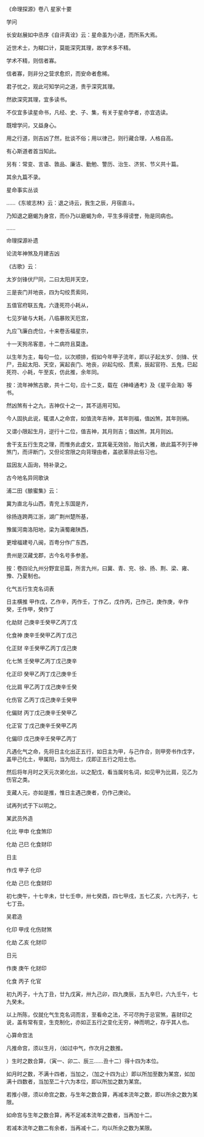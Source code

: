 《命理探源》卷八 星家十要

学问

长安赵展如中丞序《自评真诠》云：星命虽为小道，而所系大焉。

近世术士，为糊口计，莫能深究其理，故学术多不精。

学术不精，则信者寡。

信者寡，则非分之营求愈炽，而安命者愈稀。

君子忧之，观此可知学问之道，贵乎深究其理。

然欲深究其理，宜多读书。

不仅宜多读星命书，凡经、史、子、集，有关于星命学者，亦宜选读。

既增学问，又益身心。

用之行道，则吉凶了然，批谈不俗；用以律己，则行藏合理，人格自高。

有心斯道者首当知此。

另有：常变、言语、敦品、廉洁、勤勉、警历、治生、济贫、节义共十篇。

其余九篇不录。

星命事实丛谈

……《东坡志林》云：退之诗云，我生之辰，月宿直斗。

乃知退之磨蝎为身宫，而仆乃以磨蝎为命，平生多得谤誉，殆是同病也。

……

命理探源补遗

论流年神煞及月建吉凶

《古歌》云：

太岁剑锋伏尸同，二曰太阳并天空，

三是丧门并地丧，四为勾绞贯索同，

五值官府联五鬼，六逢死符小耗从，

七见岁破与大耗，八临暴败天厄宫，

九应飞廉白虎位，十来卷舌福星宗，

十一天狗吊客患，十二病符且莫逢。

以生年为主，每句一位，以次顺排，假如今年甲子流年，即以子起太岁、剑锋、伏尸，丑起太阳、天空，寅起丧门、地丧，卯起勾绞、贯索，辰起官符、五鬼，巳起死符、小耗，午至亥，仿此推，余年同。

按：流年神煞古歌，共十二句，应十二支，载在《神峰通考》及《星平会海》等书。

然凶煞有十之九，吉神仅十之一，其不适用可知。

今人固执此说，辄谓人之命宫，如值流年吉神，其年则福，值凶煞，其年则祸。

又谓小限起生月，逆行十二位，值吉神，其月则吉；值凶煞，其月则凶。

舍干支五行生克之理，而惟务此虚文，宜其毫无效验，贻讥大雅，故此篇不列于神煞门，而评断门，又但论宫限之向背理由者，盖欲革除此俗习也。

兹因友人函询，特补录之。

古今地名异同歌诀

浦二田《酿蜜集》云：

冀为直北与山西，青兖上东国是齐，

徐扬连跨两江浙，湖广荆州楚所基，

豫属河南洛阳地，梁为滇蜀雍陕西，

更增福建号八闽，百粤分作广东西，

贵州是汉藏戈郡，古今名号多参差。

按：卷四论九州分野宜忌篇，所言九州，曰冀、青、兖、徐、扬、荆、梁、雍、豫、乃夏制也。

化气五行生克名词表

日主横推 甲作戊，乙作辛，丙作壬，丁作乙，戊作丙，己作己，庚作庚，辛作癸，壬作甲，癸作丁

化劫财 己庚辛壬癸甲乙丙丁戊

化食神 庚辛壬癸甲乙丙丁戊己

化正财 辛壬癸甲乙丙丁戊己庚

化七煞 壬癸甲乙丙丁戊己庚辛

化正印 癸甲乙丙丁戊己庚辛壬

化比肩 甲乙丙丁戊己庚辛壬癸

化伤官 乙丙丁戊己庚辛壬癸甲

化偏财 丙丁戊己庚辛壬癸甲乙

化正官 丁戊己庚辛壬癸甲乙丙

化偏印 戊己庚辛壬癸甲乙丙丁

凡遇化气之命，先将日主化出正五行，如日主为甲，与己作合，则甲旁书作戊字，盖甲己化土，甲属阳，当为阳土，戊即正五行之阳土也。

然后将年月时之天元次弟化出，以之配戊，看当属何名词，如见甲为比肩，见乙为伤官之类。

支藏人元，亦如是推，惟日主遇己庚者，仍作己庚论。

试再列式于下以明之。

某武员外造

化比 甲申 化食煞印

化劫 己巳 化食财印

日主

作戊 甲子 化印

化劫 己巳 化食财印

初七庚午，十七辛未，廿七壬申，卅七癸酉，四七甲戌，五七乙亥，六七丙子，七七丁丑。

吴君造

化印 甲戌 化伤财煞

化劫 乙亥 化财印

日元

作庚 庚午 化财印

化食 丙子 化官

初九丙子，十九丁丑，廿九戊寅，卅九己卯，四九庚辰，五九辛巳，六九壬午，七九癸未。

以上所陈，仅就化气生克名词而言，至看命之法，不可尽拘于忌官煞，喜财印之说，盖有常有变，生克制化，亦如正五行之变化无穷，神而明之，存乎其人也。

心算命宫法

凡推命宫，须以生月，（如过中气，作次月之数推。

）生时之数合算，（寅一、卯二、辰三……丑十二）得十四为本位。

如月时之数，不满十四者，当加之，（加之十四为止）即以所加至数为某宫，如加满十四数者，当加至二十六为本位，即以所加之数为某宫。

若推小限，须以命宫之数，与生年之数合算，再减本流年之数，即以所余之数为某限。

如命宫与生年之数合算，再不足减本流年之数者，当再加十二。

若减本流年之数二有余者，当再减十二，均以所余之数为某限。

